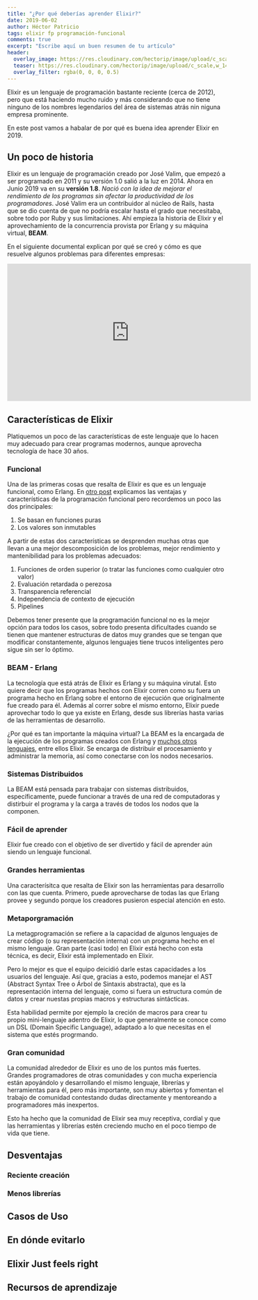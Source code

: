 ```yaml
---
title: "¿Por qué deberías aprender Elixir?"
date: 2019-06-02
author: Héctor Patricio
tags: elixir fp programación-funcional
comments: true
excerpt: "Escribe aquí un buen resumen de tu artículo"
header:
  overlay_image: https://res.cloudinary.com/hectorip/image/upload/c_scale,w_1440/v1559453191/jr-korpa-1316724-unsplash_f1ujyj.jpg
  teaser: https://res.cloudinary.com/hectorip/image/upload/c_scale,w_1440/v1559453191/jr-korpa-1316724-unsplash_f1ujyj.jpg
  overlay_filter: rgba(0, 0, 0, 0.5)
---
```


Elixir es un lenguaje de programación bastante reciente (cerca de 2012), pero que está haciendo mucho ruido y más considerando que no tiene ninguno de los nombres legendarios del área de sistemas atrás nin niguna empresa prominente.

En este post vamos a habalar de por qué es buena idea aprender Elixir en 2019.

## Un poco de historia

Elixir es un lenguaje de programación creado por José Valim, que empezó a ser programado en 2011 y su versión 1.0 salió a la luz en 2014. Ahora en Junio 2019 va en su **versión 1.8**. _Nació con la idea de mejorar el rendimiento de los programas sin afectar la productividad de los programadores_. José Valim era un contribuidor al núcleo de Rails, hasta que se dio cuenta de que no podría escalar hasta el grado que necesitaba, sobre todo por Ruby y sus limitaciones. Ahí empieza la historia de Elixir y el aprovechamiento de la concurrencia provista por Erlang y su máquina virtual, **BEAM**.

En el siguiente documental explican por qué se creó y cómo es que resuelve algunos problemas para diferentes empresas:

<iframe width="560" height="315" src="https://www.youtube-nocookie.com/embed/lxYFOM3UJzo" frameborder="0" allow="accelerometer; autoplay; encrypted-media; gyroscope; picture-in-picture" allowfullscreen></iframe>

## Características de Elixir

Platiquemos un poco de las características de este lenguaje que lo hacen muy adecuado para crear programas modernos, aunque aprovecha tecnología de hace 30 años.

### Funcional

Una de las primeras cosas que resalta de Elixir es que es un lenguaje funcional, como Erlang. En [otro post](/) explicamos las ventajas y características de la programación funcional pero recordemos un poco las dos principales:

1. Se basan en funciones puras
2. Los valores son inmutables

A partir de estas dos características se desprenden muchas otras que llevan a una mejor descomposición de los problemas, mejor rendimiento y mantenibilidad para los problemas adecuados:

1. Funciones de orden superior (o tratar las funciones como cualquier otro valor)
2. Evaluación retardada o perezosa
3. Transparencia referencial
4. Independencia de contexto de ejecución
5. Pipelines

Debemos tener presente que la programación funcional no es la mejor opción para todos los casos, sobre todo presenta dificultades cuando se tienen que mantener estructuras de datos muy grandes que se tengan que modificar constantemente, algunos lenguajes tiene trucos inteligentes pero sigue sin ser lo óptimo.

### BEAM - Erlang

La tecnología que está atrás de Elixir es Erlang y su máquina virutal. Esto quiere decir que los programas hechos con Elixir corren como su fuera un programa hecho en Erlang sobre el entorno de ejecución que originalmente fue creado para él. Además al correr sobre el mismo entorno, Elixir puede aprovechar todo lo que ya existe en Erlang, desde sus librerías hasta varias de las herramientas de desarrollo.

¿Por qué es tan importante la máquina virtual? La BEAM es la encargada de la ejecución de los programas creados con Erlang y [muchos otros lenguajes](https://github.com/llaisdy/beam_languages), entre ellos Elixir. Se encarga de distribuir el procesamiento y administrar la memoria, así como conectarse con los nodos necesarios. 

### Sistemas Distribuidos

La BEAM está pensada para trabajar con sistemas distribuidos, específicamente, puede funcionar a través de una red de computadoras y distirbuir el programa y la carga a través de todos los nodos que la componen.

### Fácil de aprender

Elixir fue creado con el objetivo de ser divertido y fácil de aprender aún siendo un lenguaje funcional.

### Grandes herramientas

Una caracterísitca que resalta de Elixir son las herramientas para desarrollo con las que cuenta. Primero, puede aprovecharse de todas las que Erlang provee y segundo porque los creadores pusieron especial atención en esto.

### Metaporgramación

La metagprogramación se refiere a la capacidad de algunos lenguajes de crear código (o su representación interna) con un programa hecho en el mismo lenguaje. Gran parte (casi todo) en Elixir está hecho con esta técnica, es decir, Elixir está implementado en Elixir.

Pero lo mejor es que el equipo deicidió darle estas capacidades a los usuarios del lenguaje. Así que, gracias a esto, podemos manejar el AST (Abstract Syntax Tree o Árbol de Sintaxis abstracta), que es la representación interna del lenguaje, como si fuera un estructura común de datos y crear nuestas propias macros y estructuras sintácticas.

Esta habilidad permite por ejemplo la creción de macros para crear tu propio mini-lenguaje adentro de Elixir, lo que generalmente se conoce como un DSL (Domain Specific Language), adaptado a lo que necesitas en el sistema que estés progrmando.

### Gran comunidad

La comunidad alrededor de Elixir es uno de los puntos más fuertes. Grandes programadores de otras comunidades y con mucha experiencia están apoyándolo y desarrollando el mismo lenguaje, librerías y herramientas para él, pero más importante, son muy abiertos y fomentan el trabajo de comunidad contestando dudas directamente y mentoreando a programadores más inexpertos.

Esto ha hecho que la comunidad de Elixir sea muy receptiva, cordial y que las herramientas y librerías estén creciendo mucho en el poco tiempo de vida que tiene.


## Desventajas

### Reciente creación
### Menos librerías

## Casos de Uso

## En dónde evitarlo

## Elixir Just feels right


## Recursos de aprendizaje